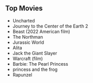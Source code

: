 ## Top Movies 
- Uncharted
- Journey to the Center of the Earth 2
- Beast (2022 American film)
- The Northman
- Jurassic World
- Alita
- Jack the Giant Slayer
- Warcraft (film)
- Barbie: The Pearl Princess
- princess and the frog
- Rapunzel
